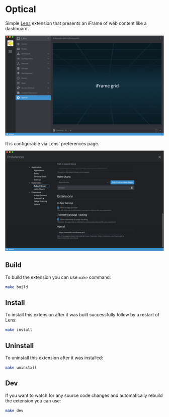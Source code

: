# Optical

Simple [Lens](https://k8slens.dev) extension that presents an iFrame of web content like a dashboard.

![](./assets/iframe.png)

It is configurable via Lens' preferences page.

![](./assets/pref.png)
  

## Build

To build the extension you can use `make` command:

```sh
make build
```
  

## Install

To install this extension after it was built successfully follow by a restart of Lens:

```sh
make install
```
  

## Uninstall

To uninstall this extension after it was installed:

```sh
make uninstall
```
  

## Dev

If you want to watch for any source code changes and automatically rebuild the extension you can use:

```sh
make dev
```
